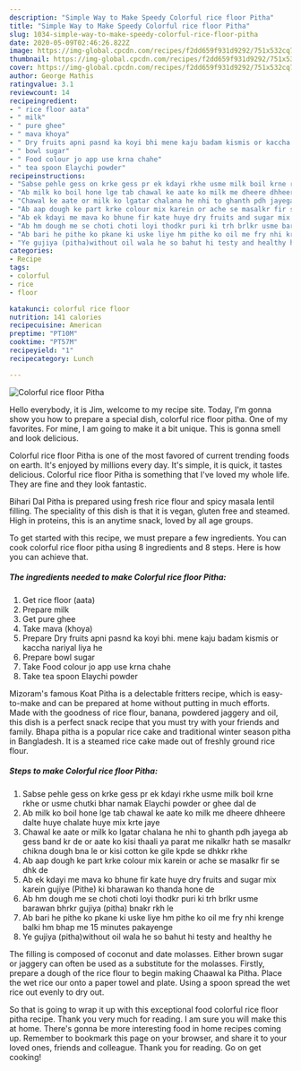 ```yaml
---
description: "Simple Way to Make Speedy Colorful rice floor Pitha"
title: "Simple Way to Make Speedy Colorful rice floor Pitha"
slug: 1034-simple-way-to-make-speedy-colorful-rice-floor-pitha
date: 2020-05-09T02:46:26.822Z
image: https://img-global.cpcdn.com/recipes/f2dd659f931d9292/751x532cq70/colorful-rice-floor-pitha-recipe-main-photo.jpg
thumbnail: https://img-global.cpcdn.com/recipes/f2dd659f931d9292/751x532cq70/colorful-rice-floor-pitha-recipe-main-photo.jpg
cover: https://img-global.cpcdn.com/recipes/f2dd659f931d9292/751x532cq70/colorful-rice-floor-pitha-recipe-main-photo.jpg
author: George Mathis
ratingvalue: 3.1
reviewcount: 14
recipeingredient:
- " rice floor aata"
- " milk"
- " pure ghee"
- " mava khoya"
- " Dry fruits apni pasnd ka koyi bhi mene kaju badam kismis or kaccha nariyal liya he"
- " bowl sugar"
- " Food colour jo app use krna chahe"
- " tea spoon Elaychi powder"
recipeinstructions:
- "Sabse pehle gess on krke gess pr ek kdayi rkhe usme milk boil krne rkhe or usme chutki bhar namak Elaychi powder or ghee dal de"
- "Ab milk ko boil hone lge tab chawal ke aate ko milk me dheere dhheere dalte huye chalate huye mix krte jaye"
- "Chawal ke aate or milk ko lgatar chalana he nhi to ghanth pdh jayega ab gess band kr de or aate ko kisi thaali ya parat me nikalkr hath se masalkr chikna dough bna le or kisi cotton ke gile kpde se dhkkr rkhe"
- "Ab aap dough ke part krke colour mix karein or ache se masalkr fir se dhk de"
- "Ab ek kdayi me mava ko bhune fir kate huye dry fruits and sugar mix karein gujiye (Pithe) ki bharawan ko thanda hone de"
- "Ab hm dough me se choti choti loyi thodkr puri ki trh brlkr usme barawan bhrkr gujiya (pitha) bnakr rkh le"
- "Ab bari he pithe ko pkane ki uske liye hm pithe ko oil me fry nhi krenge balki hm bhap me 15 minutes pakayenge"
- "Ye gujiya (pitha)without oil wala he so bahut hi testy and healthy he"
categories:
- Recipe
tags:
- colorful
- rice
- floor

katakunci: colorful rice floor 
nutrition: 141 calories
recipecuisine: American
preptime: "PT10M"
cooktime: "PT57M"
recipeyield: "1"
recipecategory: Lunch

---
```



![Colorful rice floor Pitha](https://img-global.cpcdn.com/recipes/f2dd659f931d9292/751x532cq70/colorful-rice-floor-pitha-recipe-main-photo.jpg)

Hello everybody, it is Jim, welcome to my recipe site. Today, I'm gonna show you how to prepare a special dish, colorful rice floor pitha. One of my favorites. For mine, I am going to make it a bit unique. This is gonna smell and look delicious.

Colorful rice floor Pitha is one of the most favored of current trending foods on earth. It's enjoyed by millions every day. It's simple, it is quick, it tastes delicious. Colorful rice floor Pitha is something that I've loved my whole life. They are fine and they look fantastic.

Bihari Dal Pitha is prepared using fresh rice flour and spicy masala lentil filling. The speciality of this dish is that it is vegan, gluten free and steamed. High in proteins, this is an anytime snack, loved by all age groups.


To get started with this recipe, we must prepare a few ingredients. You can cook colorful rice floor pitha using 8 ingredients and 8 steps. Here is how you can achieve that.

<!--inarticleads1-->

##### The ingredients needed to make Colorful rice floor Pitha:

1. Get  rice floor (aata)
1. Prepare  milk
1. Get  pure ghee
1. Take  mava (khoya)
1. Prepare  Dry fruits apni pasnd ka koyi bhi. mene kaju badam kismis or kaccha nariyal liya he
1. Prepare  bowl sugar
1. Take  Food colour jo app use krna chahe
1. Take  tea spoon Elaychi powder


Mizoram&#39;s famous Koat Pitha is a delectable fritters recipe, which is easy-to-make and can be prepared at home without putting in much efforts. Made with the goodness of rice flour, banana, powdered jaggery and oil, this dish is a perfect snack recipe that you must try with your friends and family. Bhapa pitha is a popular rice cake and traditional winter season pitha in Bangladesh. It is a steamed rice cake made out of freshly ground rice flour. 

<!--inarticleads2-->

##### Steps to make Colorful rice floor Pitha:

1. Sabse pehle gess on krke gess pr ek kdayi rkhe usme milk boil krne rkhe or usme chutki bhar namak Elaychi powder or ghee dal de
1. Ab milk ko boil hone lge tab chawal ke aate ko milk me dheere dhheere dalte huye chalate huye mix krte jaye
1. Chawal ke aate or milk ko lgatar chalana he nhi to ghanth pdh jayega ab gess band kr de or aate ko kisi thaali ya parat me nikalkr hath se masalkr chikna dough bna le or kisi cotton ke gile kpde se dhkkr rkhe
1. Ab aap dough ke part krke colour mix karein or ache se masalkr fir se dhk de
1. Ab ek kdayi me mava ko bhune fir kate huye dry fruits and sugar mix karein gujiye (Pithe) ki bharawan ko thanda hone de
1. Ab hm dough me se choti choti loyi thodkr puri ki trh brlkr usme barawan bhrkr gujiya (pitha) bnakr rkh le
1. Ab bari he pithe ko pkane ki uske liye hm pithe ko oil me fry nhi krenge balki hm bhap me 15 minutes pakayenge
1. Ye gujiya (pitha)without oil wala he so bahut hi testy and healthy he


The filling is composed of coconut and date molasses. Either brown sugar or jaggery can often be used as a substitute for the molasses. Firstly, prepare a dough of the rice flour to begin making Chaawal ka Pitha. Place the wet rice our onto a paper towel and plate. Using a spoon spread the wet rice out evenly to dry out. 

So that is going to wrap it up with this exceptional food colorful rice floor pitha recipe. Thank you very much for reading. I am sure you will make this at home. There's gonna be more interesting food in home recipes coming up. Remember to bookmark this page on your browser, and share it to your loved ones, friends and colleague. Thank you for reading. Go on get cooking!
